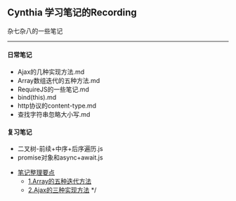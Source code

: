 ## Cynthia 学习笔记的Recording
杂七杂八的一些笔记

----
#### 日常笔记
- Ajax的几种实现方法.md
- Array数组迭代的五种方法.md
- RequireJS的一些笔记.md
- bind(this).md
- http协议的content-type.md
- 查找字符串忽略大小写.md

#### 复习笔记
+ 二叉树-前续+中序+后序遍历.js
+ promise对象和async+await.js





- [笔记整理要点](https://github.com/mrsKaneshiro/CasualNotes)
    - [1.Array的五种迭代方法](https://github.com/mrsKaneshiro/CasualNotes/blob/master/Notes/Array%E6%95%B0%E7%BB%84%E8%BF%AD%E4%BB%A3%E7%9A%84%E4%BA%94%E7%A7%8D%E6%96%B9%E6%B3%95.md)
    - [2.Ajax的三种实现方法](https://github.com/mrsKaneshiro/CasualNotes/blob/master/Notes/Ajax%E7%9A%84%E5%87%A0%E7%A7%8D%E5%AE%9E%E7%8E%B0%E6%96%B9%E6%B3%95.md)
*/

